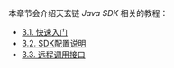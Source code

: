 本章节会介绍天玄链 *Java SDK* 相关的教程：
- [3.1. 快速入门](quick-start.md)
- [3.2. SDK配置说明](config.md)
- [3.3. 远程调用接口](interface.md)
